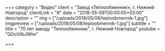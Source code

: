 +++
category = "Видео"
client = "Завод «Теплообменник», г. Нижний Новгород"
clientLink = "#"
date = "2018-05-09T00:00:00+03:00"
description = ""
img = ["/uploads/2018/05/08/teploobmennik-1.jpg"]
imgpreview = ["/uploads/2018/05/08/teploobmennik-1.jpg"]
subtitle = ""
title = "70 лет заводу \"Теплообменник\", г.&nbsp;Нижний Новгород"
youtube = "QOcViIbJWIw"

+++
